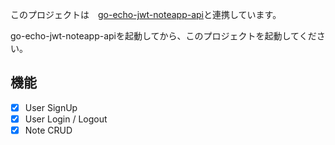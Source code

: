このプロジェクトは　[go-echo-jwt-noteapp-api](https://github.com/1206yaya/go-echo-jwt-noteapp-api)と連携しています。

go-echo-jwt-noteapp-apiを起動してから、このプロジェクトを起動してください。

## 機能

- [x] User SignUp
- [x] User Login / Logout
- [x] Note CRUD
